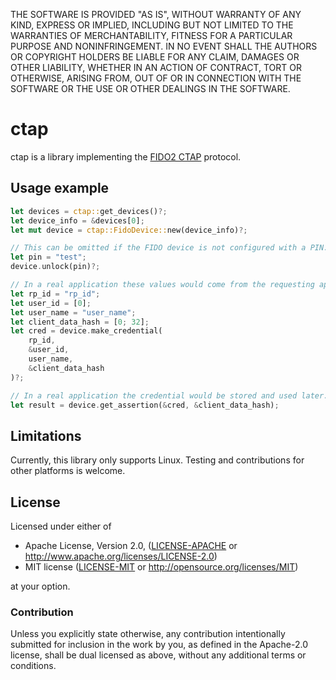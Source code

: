 THE SOFTWARE IS PROVIDED "AS IS", WITHOUT WARRANTY OF ANY KIND, EXPRESS OR
IMPLIED, INCLUDING BUT NOT LIMITED TO THE WARRANTIES OF MERCHANTABILITY,
FITNESS FOR A PARTICULAR PURPOSE AND NONINFRINGEMENT. IN NO EVENT SHALL THE
AUTHORS OR COPYRIGHT HOLDERS BE LIABLE FOR ANY CLAIM, DAMAGES OR OTHER
LIABILITY, WHETHER IN AN ACTION OF CONTRACT, TORT OR OTHERWISE, ARISING FROM,
OUT OF OR IN CONNECTION WITH THE SOFTWARE OR THE USE OR OTHER DEALINGS IN THE
SOFTWARE.

# ctap

ctap is a library implementing the [FIDO2 CTAP](https://fidoalliance.org/specs/fido-v2.0-id-20180227/fido-client-to-authenticator-protocol-v2.0-id-20180227.html) protocol.

## Usage example

```rust
let devices = ctap::get_devices()?;
let device_info = &devices[0];
let mut device = ctap::FidoDevice::new(device_info)?;

// This can be omitted if the FIDO device is not configured with a PIN.
let pin = "test";
device.unlock(pin)?;

// In a real application these values would come from the requesting app.
let rp_id = "rp_id";
let user_id = [0];
let user_name = "user_name";
let client_data_hash = [0; 32];
let cred = device.make_credential(
    rp_id,
    &user_id,
    user_name,
    &client_data_hash
)?;

// In a real application the credential would be stored and used later.
let result = device.get_assertion(&cred, &client_data_hash);
```

## Limitations

Currently, this library only supports Linux. Testing and contributions for
other platforms is welcome.

## License

Licensed under either of

 * Apache License, Version 2.0, ([LICENSE-APACHE](LICENSE-APACHE) or http://www.apache.org/licenses/LICENSE-2.0)
 * MIT license ([LICENSE-MIT](LICENSE-MIT) or http://opensource.org/licenses/MIT)

at your option.

### Contribution

Unless you explicitly state otherwise, any contribution intentionally
submitted for inclusion in the work by you, as defined in the Apache-2.0
license, shall be dual licensed as above, without any additional terms or
conditions.
